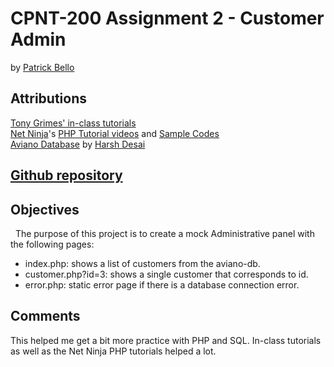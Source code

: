 # CPNT-200 Assignment 2 - Customer Admin 
by [Patrick Bello](https://github.com/mayorbcode)  
## Attributions    
[Tony Grimes' in-class tutorials](https://github.com/sait-wbdv/php-in-class/tree/main/week11f)  
[Net Ninja](https://www.youtube.com/channel/UCW5YeuERMmlnqo4oq8vwUpg)'s [PHP Tutorial videos](https://www.youtube.com/playlist?list=PL4cUxeGkcC9gksOX3Kd9KPo-O68ncT05o) and [Sample Codes](https://github.com/iamshaunjp/php-mysql-tutorial/branches/stale)  
[Aviano Database](https://github.com/sait-wbdv/assessments/blob/master/cpnt200/assignment-2/import-db.sql) by [Harsh Desai](https://github.com/hurshd0)  

## [Github repository](https://github.com/mayorbcode/cpnt200-a2)  

## Objectives  
&nbsp;&nbsp;The purpose of this project is to create a mock Administrative panel with the following pages:  
  - index.php: shows a list of customers from the aviano-db.  
  - customer.php?id=3: shows a single customer that corresponds to id.  
  - error.php: static error page if there is a database connection error.   

## Comments  
This helped me get a bit more practice with PHP and SQL. In-class tutorials as well as the Net Ninja PHP tutorials helped a lot.
  